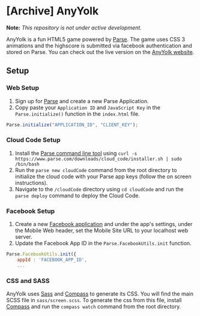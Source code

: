 # [Archive] AnyYolk

**Note:** *This repository is not under active development.*

AnyYolk is a fun HTML5 game powered by [Parse](https://parse.com). The game uses CSS 3 animations and the highscore is submitted via facebook authentication and stored on Parse. You can check out the live version on the [AnyYolk website](https://anyyolk.com).

## Setup

### Web Setup
1. Sign up for [Parse](https://parse.com/#signup) and create a new Parse Application.
2. Copy paste your `Application ID` and `JavaScript Key` in the `Parse.initialize()` function in the `index.html` file.

```js
Parse.initialize("APPLICATION_ID", "CLIENT_KEY");
```

### Cloud Code Setup
1. Install the [Parse command line tool](https://parse.com/docs/cloud_code_guide#started) using `curl -s https://www.parse.com/downloads/cloud_code/installer.sh | sudo /bin/bash`
2. Run the `parse new cloudCode` command from the root directory to initialize the cloud code with your Parse app keys (follow the on screen instructions).
3. Navigate to the `/cloudCode` directory using `cd cloudCode` and run the `parse deploy` command to deploy the Cloud Code.

### Facebook Setup
1. Create a new [Facebook application](https://developers.facebook.com/apps) and under the app's settings, under the Mobile Web header, set the Mobile Site URL to your localhost web server.
2. Update the Facebook App ID in the `Parse.FacebookUtils.init` function.

```js
Parse.FacebookUtils.init({
    appId : 'FACEBOOK_APP_ID',
    ...
```

### CSS and SASS

AnyYolk uses [Sass](http://sass-lang.com/) and [Compass](http://compass-style.org/) to generate its CSS. You will find the main SCSS file in `sass/screen.scss`. To generate the css from this file, install [Compass](http://compass-style.org/) and run the `compass watch` command from the root directory.
